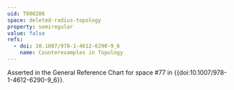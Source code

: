 ```yaml
---
uid: T000206
space: deleted-radius-topology
property: semiregular
value: false
refs:
  - doi: 10.1007/978-1-4612-6290-9_6
    name: Counterexamples in Topology
---
```

Asserted in the General Reference Chart for space #77 in
{{doi:10.1007/978-1-4612-6290-9_6}}.
